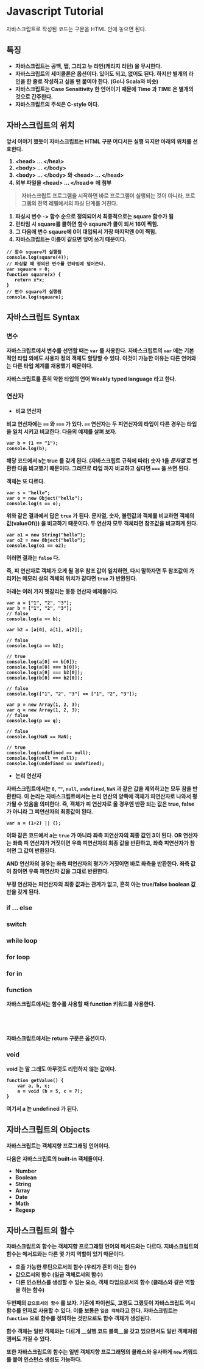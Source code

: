 # Javascript Tutorial

자바스크립트로 작성된 코드는 **<script>...</script>** 구문을 HTML 안에 놓으면 된다. **<script>** 구문이 어디있든 실행되지만 보통은 **<head>** 태그에 있는 것을 추천한다.

<pre><code><script ...>
    Javascript Code
</script>
</code></pre>

## 특징
- 자바스크립트는 공백, 탭, 그리고 뉴 라인(캐리지 리턴) 을 무시한다.
- 자바스크립트의 세미콜론은 옵션이다. 있어도 되고, 없어도 된다. 하지만 별개의 라인을 한 줄로 작성하고 싶을 땐 붙여야 한다. (Go나 Scala와 비슷)
- 자바스크립트는 Case Sensitivity 한 언어이기 때문에 Time 과 TIME 은 별개의 것으로 간주한다.
- 자바스크립트의 주석은 C-style 이다.

## 자바스크립트의 위치
앞서 이야기 했듯이 자바스크립트는 HTML 구문 어디서든 실행 되지만 아래의 위치를 선호한다.
1. \<head\> ... \</hea\\>
2. \<body\> ... \</body\>
3. \<body\> ... \</body\> 와 \<head\> ... \</head\>
4. 외부 파일을 \<head\> ... \</head=> 에 첨부

> 자바스크립트 프로그램을 시작하면 바로 프로그램이 실행되는 것이 아니라, 프로그램의 전역 레벨에서의 파싱 단계를 거친다.

1. 파싱시 변수 -> 함수 순으로 정의되어서 최종적으로는 square 함수가 됨
2. 런타임 시 square를 콜하면 함수 sqaure가 콜이 되서 16이 찍힘.
3. 그 다음에 변수 sqaure에 0이 대입되서 가장 마지막엔 0이 찍힘.
4. 자바스크립트는 이름이 같으면 덮어 쓰기 때문이다.

<pre><code>// 함수 square가 실행됨
console.log(square(4));
// 파싱할 때 정의된 변수를 런타임에 덮어쓴다.
var sqauare = 0;
function square(x) {
   return x*x;
}
// 변수 square가 실행됨
console.log(sqauare);
</code></pre>

## 자바스크립트 Syntax

### 변수
자바스크립트에서 변수를 선언할 때는 `var` 를 사용한다. 자바스크립트의 `var` 에는 기본적인 타입 외에도 사용자 정의 객체도 할당할 수 있다. 이것이 가능한 이유는 다른 언어와는 다른 타입 체계를 채용했기 때문이다.

자바스크립트를 흔히 __약한 타입의 언어 Weakly typed language__ 라고 한다.

### 연산자

* 비교 연산자

비교 연산자에는 `==` 와 `===` 가 있다. `==` 연산자는 두 피연산자의 타입이 다른 경우는 타입을 일치 시키고 비교한다. 다음의 예제를 살펴 보자.
<pre><code>var b = (1 == "1");
console.log(b);
</code></pre>

해당 코드에서 `b`는 __true__ 를 갖게 된다. (자바스크립트 규칙에 따라) 숫자 1을 _문자열_ 로 변환한 다음 비교했기 때문이다. 그러므로 타입 까지 비교하고
 싶다면 `===` 을 쓰면 된다.

객체는 또 다르다. 

<pre><code>var s = "hello";
var o = new Object("hello");
console.log(s == o);
</code></pre>

위와 같은 결과에서 답은 `true` 가 된다. 문자열, 숫자, 불린값과 객체를 비교하면 객체의 값(valueOf()) 을 비교하기 때문이다. 
두 연산자 모두 객체라면 참조값을 비교하게 된다.

<pre><code>var o1 = new String("hello");
var o2 = new Object("hello");
console.log(o1 == o2);
</code></pre>

이러면 결과는 `false` 다.

즉, 피 연산자로 객체가 오게 될 경우 참조 값이 일치하면, 다시 말하자면 두 참조값이 가리키는 메모리 상의 객체의 위치가 같다면 `true` 가 반환된다.

아래는 여러 가지 헷갈리는 동등 연산자 예제들이다.
<pre><code>var a = ["1", "2", "3"];
var b = ["1", "2", "3"];
// false
console.log(a == b);

var b2 = [a[0], a[1], a[2]];

// false
console.log(a == b2);

// true
console.log(a[0] == b[0]);
console.log(a[0] === b[0]);
console.log(a[0] === b2[0]);
console.log(b[0] === b2[0]);

// false
console.log(["1", "2", "3"] == ["1", "2", "3"]);

var p = new Array(1, 2, 3);
var q = new Array(1, 2, 3);
// false
console.log(p == q);

// false
console.log(NaN == NaN);

// true
console.log(undefined == null);
console.log(null == null);
console.log(undefined == undefined);
</code></pre>

* 논리 연산자

자바스크립트에서는 `0`, `""`, `null`, `undefined`, `NaN` 과 같은 값을 제외하고는 모두 참을 반환한다. 이 논리는 자바스크립트에서는 
논리 연산의 양쪽에 객체가 피연산자로 나와서 평가될 수 있음을 의미한다. 즉, 객체가 피 연산자로 올 경우엔 반환 되는 값은 true, false 가 아니라 
그 피연산자의 최종값이 된다.

<pre><code>var a = (1+2) || {};</code></pre>

이와 같은 코드에서 a는 `true` 가 아니라 좌측 피연산자의 최종 값인 3이 된다. OR 연산자는 좌측 피 연산자가 거짓이면 우측 피연산자의 최종 값을 반환하고, 
좌측 피연산자가 참이면 그 값이 반환된다.

AND 연산자의 경우는 좌측 피연산자의 평가가 거짓이면 바로 좌측을 반환한다. 좌측 값이 참이면 우측 피연산자 값을 그대로 반환한다.

부정 연산자는 피연산자의 최종 값과는 관계가 없고, 흔히 아는 true/false boolean 값 만을 갖게 된다.

### if ... else

### switch

### while loop

### for loop

### for in

### function
자바스크립트에서는 함수를 사용할 때 **function** 키워드를 사용한다.

<pre><code><script type="text/javascript">
    function functionname(parameter-list) {
        statements
    }
</script>
</code></pre>

자바스크립트에서는 **return** 구문은 옵션이다.

### void
**void** 는 말 그래도 아무것도 리턴하지 않는 값이다.

<pre><code>function getValue() {
    var a, b, c;
    a = void (b = 5, c = 7);
}
</code></pre>

여기서 a 는 undefined 가 된다.

## 자바스크립트의 Objects
자바스크립트는 객체지향 프로그래밍 언어이다.

다음은 자바스크립트의 built-in 객체들이다.

- Number
- Boolean
- String
- Array
- Date
- Math
- Regexp

## 자바스크립트의 함수
자바스크립트의 함수는 객체지향 프로그래밍 언어의 메서드와는 다르다. 지바스크립트의 함수는 메서드와는 다른 몇 가지 역할이 있기 때문이다.

- 호출 가능한 루틴으로서의 함수 (우리가 흔히 아는 함수)
- 값으로서의 함수 (일급 객체로서의 함수)
- 다른 인스턴스를 생성할 수 있는 요소, 객체 타입으로서의 함수 (클래스와 같은 역할을 하는 함수)

두번째의 `값으로서의 함수` 를 보자. 기존에 파이썬도, 고랭도 그랬듯이 자바스크립트 역시 함수를 인자로 사용할 수 있다. 이를 보통은 `일급 객체`라고 한다.
자바스크립트는 `function` 으로 함수를 정의하는 것만으로도 함수 객체가 생성된다.

함수 객체는 일반 객체와는 다르게 __실행 코드 블록__을 갖고 있으면서도 일반 객체처럼 멤버도 가질 수 있다.

또한 자바스크립트의 함수는 일반 객체지향 프로그래밍의 클래스와 유사하게 `new` 키워드를 붙여 인스턴스 생성도 가능하다.
